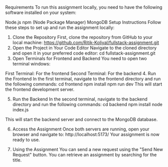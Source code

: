 Requirements
To run this assignment locally, you need to have the following software installed on your system:

Node.js
npm (Node Package Manager)
MongoDB
Setup Instructions
Follow these steps to set up and run the assignment locally:

1. Clone the Repository
First, clone the repository from GitHub to your local machine:
 https://github.com/Ritik-Koliyal/fullstack-assignment.git
2. Open the Project in Your Code Editor
Navigate to the cloned directory and open it in your preferred code editor:
cd fullstack-assignment.git
3. Open Terminals for Frontend and Backend
You need to open two terminal windows:

First Terminal: For the frontend
Second Terminal: For the backend
4. Run the Frontend
In the first terminal, navigate to the frontend directory and run the following commands:
cd frontend
npm install
npm run dev
This will start the frontend development server.

5. Run the Backend
In the second terminal, navigate to the backend directory and run the following commands:
cd backend
npm install
node index.js

This will start the backend server and connect to the MongoDB database.

6. Access the Assignment
Once both servers are running, open your browser and navigate to:
http://localhost:5173/
Your assignment is now ready to use.

7. Using the Assignment
You can send a new request using the "Send New Request" button.
You can retrieve an assignment by searching for the title.



















